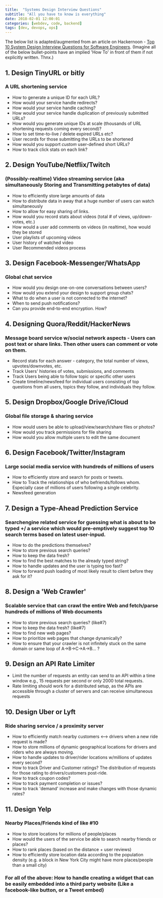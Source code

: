 ```yaml
---
title:  "Systems Design Interview Questions"
subtitle: "All you have to know is everything"
date: 2018-02-01 12:00:01
categories: [webdev, code, backend]
tags: [dev, devops, ops]
---
```

The below list is adapted/augmented from an article on Hackernoon - [Top 10 System Design Interview Questions for Software Engineers][hackernoonPost]. (Imagine all of the below bullet-points have an implied 'How To' in front of them if not explicitly written. Thnx.)

## 1. Design TinyURL or bitly
### A URL shortening service
* How to generate a unique ID for each URL?
* How would your service handle redirects?
* How would your service handle caching?
* How would your service handle duplication of previously submitted URLs?
* How would you generate unique IDs at scale (thousands of URL shortening requests coming every second)?
* How to set time-to-live / delete expired URLs etc?
* User records for those submitting the URLs to be shortened
* How would you support *custom* user-defined short URLs?
* How to track click stats on each link?

## 2. Design YouTube/Netflix/Twitch
### (Possibly-realtime) Video streaming service (aka simultaneously Storing and Transmitting petabytes of data)
* How to efficiently store large amounts of data
* How to distribute data in away that a huge number of users can watch simultaneously
* How to allow for easy sharing of links.
* How would you record stats about videos (total # of views, up/down-votes, etc.)
* How would a user add comments on videos (in realtime), how would they be stored
* User playlists of upcoming videos
* User history of watched video
* User Recommended videos process

## 3. Design Facebook-Messenger/WhatsApp
### Global chat service
* How would you design one-on-one conversations between users?
* How would you extend your design to support group chats?
* What to do when a user is not connected to the internet?
* When to send push notifications?
* Can you provide end-to-end encryption. How?

## 4. Designing Quora/Reddit/HackerNews
### Message board service w/social network aspects - Users can post text or share links. Then other users can comment or vote on them.
* Record stats for each answer - category, the total number of views, upvotes/downvotes, etc.
* Track Users' histories of votes, submissions, and comments
* Track Users being able to follow topic or specific other users
* Create timeline/newsfeed for individual users consisting of top questions from all users, topics they follow, and individuals they follow.

## 5. Design Dropbox/Google Drive/iCloud
### Global file storage & sharing service
* How would users be able to upload/view/search/share files or photos?
* How would you track permissions for file sharing
* How would you allow multiple users to edit the same document

## 6. Design Facebook/Twitter/Instagram
### Large social media service with hundreds of millions of users
* How to efficiently store and search for posts or tweets.
* How to Track the relationships of who befriends/follows whom. Especially case of millions of users following a single celebrity.
* Newsfeed generation

## 7. Design a Type-Ahead Prediction Service
### Searchengine related service for guessing what is about to be typed +/ a service which would pre-emptively suggest top 10 search terms based on latest user-inpud.
* How to do the predictions themselves?
* How to store previous search queries?
* How to keep the data fresh?
* How to find the best matches to the already typed string?
* How to handle updates and the user is typing too fast?
* How to forward push loading of most likely result to client before they ask for it?

## 8. Design a 'Web Crawler'
### Scalable service that can crawl the entire Web and fetch/parse hundreds of millions of Web documents
* How to store previous search queries? (like#7)
* How to keep the data fresh? (like#7)
* How to find new web pages?
* How to prioritize web pages that change dynamically?
* How to ensure that your crawler is not infinitely stuck on the same domain or same loop of A->B->C->A->B... ?

## 9. Design an API Rate Limiter
* Limit the number of requests an entity can send to an API within a time window e.g., 15 requests per second or only 2000 total requests.
* Rate limiting should work for a distributed setup, as the APIs are accessible through a cluster of servers and can receive simultaneous requests

## 10. Design Uber or Lyft
### Ride sharing service / a proximity server
* How to efficiently match nearby customers <--> drivers when a new ride request is made?
* How to store millions of dynamic geographical locations for drivers and riders who are always moving.
* How to handle updates to driver/rider locations w/millions of updates every second?
* How to track Driver and Customer ratings? The distribution of requests for those rating to drivers/customers post-ride.
* How to track coupon codes?
* How to track payment completion or issues?
* How to track 'demand' increase and make changes with those dynamic rates?

## 11. Design Yelp
### Nearby Places/Friends kind of like #10
* How to store locations for millions of people/places
* How would the users of the service be able to search nearby friends or places?
* How to rank places (based on the distance + user reviews)
* How to efficiently store location data according to the population density (e.g. a block in New York City might have more places/people than a small city)


### For all of the above: How to handle creating a widget that can be easily embedded into a third party website (Like a facebook-like button, or a Tweet embed)

[hackernoonPost]: https://hackernoon.com/top-10-system-design-interview-questions-for-software-engineers-8561290f0444